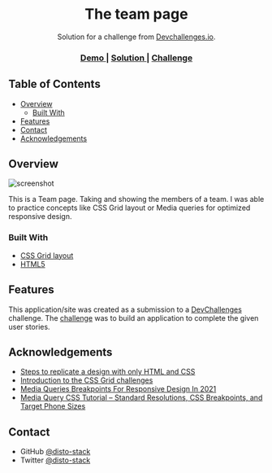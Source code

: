 <!-- Please update value in the {}  -->

<h1 align="center">The team page</h1>

<div align="center">
   Solution for a challenge from  <a href="http://devchallenges.io" target="_blank">Devchallenges.io</a>.
</div>

<div align="center">
  <h3>
    <a href="https://disto-stack.github.io/my-team-page/">
      Demo
    </a>
    <span> | </span>
    <a href="https://github.com/disto-stack/my-team-page">
      Solution
    </a>
    <span> | </span>
    <a href="https://devchallenges.io/challenges/hhmesazsqgKXrTkYkt0U">
      Challenge
    </a>
  </h3>
</div>

<!-- TABLE OF CONTENTS -->

## Table of Contents

- [Overview](#overview)
  - [Built With](#built-with)
- [Features](#features)
- [Contact](#contact)
- [Acknowledgements](#acknowledgements)

<!-- OVERVIEW -->

## Overview

![screenshot](https://user-images.githubusercontent.com/16707738/92399059-5716eb00-f132-11ea-8b14-bcacdc8ec97b.png)

This is a Team page. Taking and showing the members of a team. I was able to practice concepts like CSS Grid layout or Media queries for optimized responsive design.


### Built With

<!-- This section should list any major frameworks that you built your project using. Here are a few examples.-->

- [CSS Grid layout](https://developer.mozilla.org/es/docs/Web/CSS/CSS_Grid_Layout)
- [HTML5](https://developer.mozilla.org/en-US/docs/Web/HTML)

## Features

<!-- List the features of your application or follow the template. Don't share the figma file here :) -->

This application/site was created as a submission to a [DevChallenges](https://devchallenges.io/challenges) challenge. The [challenge](https://devchallenges.io/challenges/hhmesazsqgKXrTkYkt0U) was to build an application to complete the given user stories.


## Acknowledgements

<!-- This section should list any articles or add-ons/plugins that helps you to complete the project. This is optional but it will help you in the future. For exmpale -->

- [Steps to replicate a design with only HTML and CSS](https://devchallenges-blogs.web.app/how-to-replicate-design/)
- [Introduction to the CSS Grid challenges](https://www.freecodecamp.org/learn/responsive-web-design/css-grid/)
- [Media Queries Breakpoints For Responsive Design In 2021](https://devfacts.com/media-queries-breakpoints-2021/)
- [Media Query CSS Tutorial – Standard Resolutions, CSS Breakpoints, and Target Phone Sizes](https://www.freecodecamp.org/news/css-media-queries-breakpoints-media-types-standard-resolutions-and-more/)

## Contact

- GitHub [@disto-stack](https://github.com/disto-stack)
- Twitter [@disto-stack](https://twitter.com/disto_stack)
